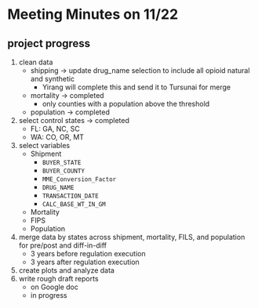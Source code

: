 # Meeting Minutes on 11/22

## project progress
1. clean data
   - shipping -> update drug_name selection to include all opioid natural and synthetic
       - Yirang will complete this and send it to Tursunai for merge
   - mortality -> completed
       - only counties with a population above the threshold
   - population -> completed
2. select control states -> completed
   - FL: GA, NC, SC
   - WA: CO, OR, MT
4. select variables
   - Shipment
       - `BUYER_STATE`
       - `BUYER_COUNTY`
       - `MME_Conversion_Factor`
       - `DRUG_NAME`
       - `TRANSACTION_DATE`
       - `CALC_BASE_WT_IN_GM`
   - Mortality
   - FIPS
   - Population
6. merge data by states across shipment, mortality, FILS, and population for pre/post and diff-in-diff
   - 3 years before regulation execution
   - 3 years after regulation execution
8. create plots and analyze data
9. write rough draft reports
    - on Google doc
    - in progress
